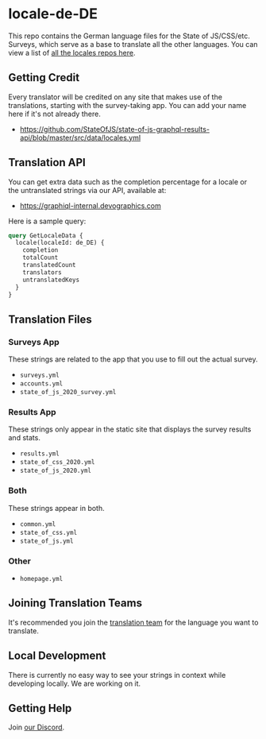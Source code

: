 # locale-de-DE

This repo contains the German language files for the State of JS/CSS/etc. Surveys, which serve as a base to translate all the other languages. You can view a list of [all the locales repos here](https://github.com/StateOfJS/?q=locale-&type=&language=&sort=).

## Getting Credit

Every translator will be credited on any site that makes use of the translations, starting with the survey-taking app. You can add your name here if it's not already there.

- https://github.com/StateOfJS/state-of-js-graphql-results-api/blob/master/src/data/locales.yml

## Translation API

You can get extra data such as the completion percentage for a locale or the untranslated strings via our API, available at:

- https://graphiql-internal.devographics.com

Here is a sample query:

```graphql
query GetLocaleData {
  locale(localeId: de_DE) {
    completion
    totalCount
    translatedCount
    translators
    untranslatedKeys
  }
}
```

## Translation Files

### Surveys App

These strings are related to the app that you use to fill out the actual survey.

- `surveys.yml`
- `accounts.yml`
- `state_of_js_2020_survey.yml`

### Results App

These strings only appear in the static site that displays the survey results and stats.

- `results.yml`
- `state_of_css_2020.yml`
- `state_of_js_2020.yml`

### Both

These strings appear in both.

- `common.yml`
- `state_of_css.yml`
- `state_of_js.yml`

### Other

- `homepage.yml`

## Joining Translation Teams

It's recommended you join the [translation team](https://github.com/orgs/StateOfJS/teams/translators/teams) for the language you want to translate.

## Local Development

There is currently no easy way to see your strings in context while developing locally. We are working on it.

## Getting Help

Join [our Discord](https://discord.gg/zRDb35jfrt).
